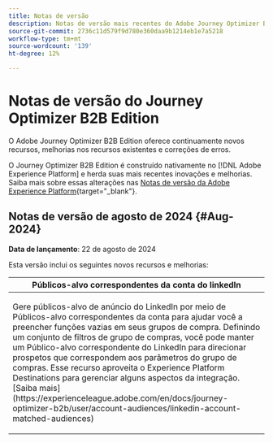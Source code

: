 ```yaml
---
title: Notas de versão
description: Notas de versão mais recentes do Adobe Journey Optimizer B2B Edition
source-git-commit: 2736c11d579f9d780e360daa9b1214eb1e7a5218
workflow-type: tm+mt
source-wordcount: '139'
ht-degree: 12%

---
```


# Notas de versão do Journey Optimizer B2B Edition

O Adobe Journey Optimizer B2B Edition oferece continuamente novos recursos, melhorias nos recursos existentes e correções de erros.

O Journey Optimizer B2B Edition é construído nativamente no [!DNL Adobe Experience Platform] e herda suas mais recentes inovações e melhorias. Saiba mais sobre essas alterações nas [Notas de versão da Adobe Experience Platform](https://experienceleague.adobe.com/en/docs/experience-platform/release-notes/latest?lang=pt-BR){target="_blank"}.

## Notas de versão de agosto de 2024 {#Aug-2024}

**Data de lançamento**: 22 de agosto de 2024

Esta versão inclui os seguintes novos recursos e melhorias:

<table>
<thead>
<tr>
<th><strong>Públicos-alvo correspondentes da conta do linkedIn</strong><br/></th>
</tr>
</thead>
<tbody>
<tr>
<td>
<p>Gere públicos-alvo de anúncio do LinkedIn por meio de Públicos-alvo correspondentes da conta para ajudar você a preencher funções vazias em seus grupos de compra. Definindo um conjunto de filtros de grupo de compras, você pode manter um Público-alvo correspondente do LinkedIn para direcionar prospetos que correspondem aos parâmetros do grupo de compras. Esse recurso aproveita o Experience Platform Destinations para gerenciar alguns aspectos da integração. [Saiba mais](https://experienceleague.adobe.com/en/docs/journey-optimizer-b2b/user/account-audiences/linkedin-account-matched-audiences)</p>
</td>
</tr>
</tbody>
</table>
